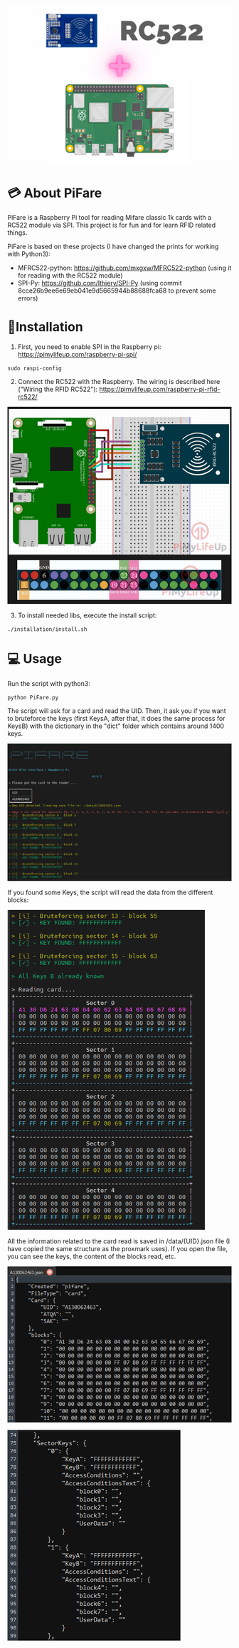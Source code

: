![Raspberry and RC522 module](./installation/images/PiFare.png "Raspberry and RC522 module")


# 💳 About PiFare
PiFare is a Raspberry Pi tool for reading Mifare classic 1k cards with a RC522 module via SPI. This project is for fun and for learn RFID related things.

PiFare is based on these projects (I have changed the prints for working with Python3): 

* MFRC522-python: https://github.com/mxgxw/MFRC522-python (using it for reading with the RC522 module)
* SPI-Py: https://github.com/lthiery/SPI-Py (using commit 8cce26b9ee6e69eb041e9d5665944b88688fca68 to prevent some errors)


# 📝Installation 

1. First, you need to enable SPI in the Raspberry pi: https://pimylifeup.com/raspberry-pi-spi/

```
sudo raspi-config
```

2. Connect the RC522 with the Raspberry. The wiring is described here ("Wiring the RFID RC522"): https://pimylifeup.com/raspberry-pi-rfid-rc522/

![Raspberry and RC522 wiring](./installation/images/Wiring.png "Raspberry and RC522 wiring")

3. To install needed libs, execute the install script: 
```
./installation/install.sh
```

# 💻 Usage 
Run the script with python3: 
```
python PiFare.py
```

The script will ask for a card and read the UID. Then, it ask you if you want to bruteforce the keys (first KeysA, after that, it does the same process for KeysB) with the dictionary in the "dict" folder which contains around 1400 keys. 

![PiFare main screen](./installation/images/bruteforceKeysA.png "PiFare main screen")

If you found some Keys, the script will read the data from the different blocks: 

![Blocks data printed](./installation/images/blocksread.png "Blocks data printed")

All the information related to the card read is saved in /data/{UID}.json file (I have copied the same structure as the proxmark uses). If you open the file, you can see the keys, the content of the blocks read, etc. 

![Data from json file](./installation/images/jsonwithdata1.png "Data from json file")

![Data from json file](./installation/images/jsonwithdata2.png "Data from json file")